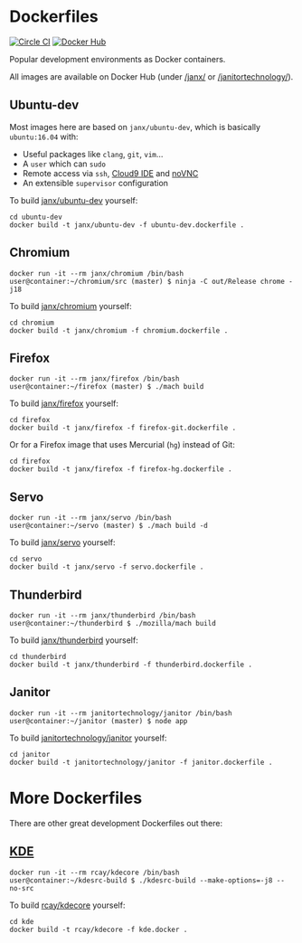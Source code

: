 # Dockerfiles

[![Circle CI](https://img.shields.io/circleci/project/github/JanitorTechnology/dockerfiles.svg)](https://circleci.com/gh/JanitorTechnology/workflows/dockerfiles)
[![Docker Hub](https://img.shields.io/docker/automated/JanitorTechnology/dockerfiles.svg)](https://hub.docker.com/r/janitortechnology/)

Popular development environments as Docker containers.

All images are available on Docker Hub (under [/janx/](https://hub.docker.com/u/janx/) or [/janitortechnology/](https://hub.docker.com/u/janitortechnology/)).

## Ubuntu-dev

Most images here are based on `janx/ubuntu-dev`, which is basically `ubuntu:16.04` with:

- Useful packages like `clang`, `git`, `vim`…
- A `user` which can `sudo`
- Remote access via `ssh`, [Cloud9 IDE](https://c9.io) and [noVNC](https://kanaka.github.io/noVNC/)
- An extensible `supervisor` configuration

To build [janx/ubuntu-dev](https://hub.docker.com/r/janx/ubuntu-dev/) yourself:

    cd ubuntu-dev
    docker build -t janx/ubuntu-dev -f ubuntu-dev.dockerfile .

## Chromium

    docker run -it --rm janx/chromium /bin/bash
    user@container:~/chromium/src (master) $ ninja -C out/Release chrome -j18

To build [janx/chromium](https://hub.docker.com/r/janx/chromium/) yourself:

    cd chromium
    docker build -t janx/chromium -f chromium.dockerfile .

## Firefox

    docker run -it --rm janx/firefox /bin/bash
    user@container:~/firefox (master) $ ./mach build

To build [janx/firefox](https://hub.docker.com/r/janx/firefox/) yourself:

    cd firefox
    docker build -t janx/firefox -f firefox-git.dockerfile .

Or for a Firefox image that uses Mercurial (`hg`) instead of Git:

    cd firefox
    docker build -t janx/firefox -f firefox-hg.dockerfile .

## Servo

    docker run -it --rm janx/servo /bin/bash
    user@container:~/servo (master) $ ./mach build -d

To build [janx/servo](https://hub.docker.com/r/janx/servo/) yourself:

    cd servo
    docker build -t janx/servo -f servo.dockerfile .

## Thunderbird

    docker run -it --rm janx/thunderbird /bin/bash
    user@container:~/thunderbird $ ./mozilla/mach build

To build [janx/thunderbird](https://hub.docker.com/r/janx/thunderbird/) yourself:

    cd thunderbird
    docker build -t janx/thunderbird -f thunderbird.dockerfile .

## Janitor

    docker run -it --rm janitortechnology/janitor /bin/bash
    user@container:~/janitor (master) $ node app

To build [janitortechnology/janitor](https://hub.docker.com/r/janitortechnology/janitor/) yourself:

    cd janitor
    docker build -t janitortechnology/janitor -f janitor.dockerfile .

# More Dockerfiles

There are other great development Dockerfiles out there:

## [KDE](https://github.com/rcatolino/kdesrcbuild-docker)

    docker run -it --rm rcay/kdecore /bin/bash
    user@container:~/kdesrc-build $ ./kdesrc-build --make-options=-j8 --no-src

To build [rcay/kdecore](https://hub.docker.com/r/rcay/kdecore/) yourself:

    cd kde
    docker build -t rcay/kdecore -f kde.docker .
